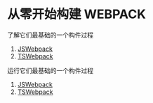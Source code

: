 # 从零开始构建 WEBPACK

了解它们最基础的一个构件过程

1. [JSWebpack](./JS/)
2. [TSWebpack](./TS/)

运行它们最基础的一个构件过程

1. [JSWebpack](./JS/01-base/)
2. [TSWebpack](./TS/01-base/)